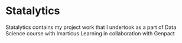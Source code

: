 # Statalytics
Statalytics contains my project work that I undertook as a part of Data Science course with Imarticus Learning in collaboration with Genpact
